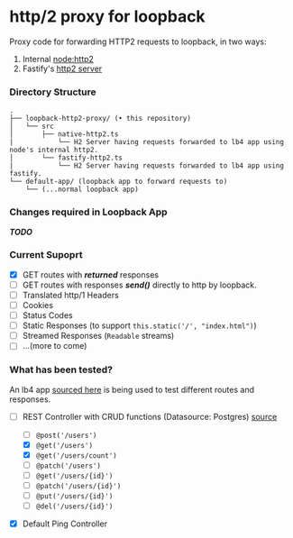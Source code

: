 # http/2 proxy for loopback

Proxy code for forwarding HTTP2 requests to loopback, in two ways:

1. Internal [node:http2](https://nodejs.org/api/http2.html)
2. Fastify's [http2 server](https://www.fastify.io/docs/latest/Reference/HTTP2/)

### Directory Structure

```
.
├── loopback-http2-proxy/ (• this repository)
│   └── src
│       ├── native-http2.ts
|           └── H2 Server having requests forwarded to lb4 app using node's internal http2.
│       └── fastify-http2.ts
|           └── H2 Server having requests forwarded to lb4 app using fastify.
└── default-app/ (loopback app to forward requests to)
    └── (...normal loopback app)
```

### Changes required in Loopback App

***TODO***

### Current Supoprt

- [x] GET routes with **_returned_** responses
- [ ] GET routes with responses **_send()_** directly to http by loopback.
- [ ] Translated http/1 Headers
- [ ] Cookies
- [ ] Status Codes
- [ ] Static Responses (to support `this.static('/', "index.html")`)
- [ ] Streamed Responses (`Readable` streams)
- [ ] ...(more to come)

### What has been tested?

An lb4 app [sourced here](https://github.com/shubhamp-sf/lb4-sandbox-http2) is being used to test different routes and responses.

- [ ] REST Controller with CRUD functions (Datasource: Postgres) [source](https://github.com/shubhamp-sf/lb4-sandbox-http2/blob/main/src/controllers/user.controller.ts)

  - [ ] `@post('/users')`
  - [x] `@get('/users')`
  - [x] `@get('/users/count')`
  - [ ] `@patch('/users')`
  - [ ] `@get('/users/{id}')`
  - [ ] `@patch('/users/{id}')`
  - [ ] `@put('/users/{id}')`
  - [ ] `@del('/users/{id}')`

- [x] Default Ping Controller
